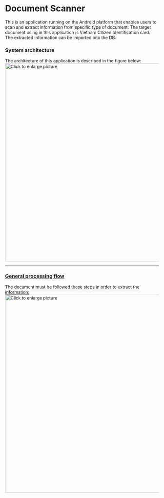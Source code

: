 # Document Scanner

This is an application running on the Android platform that enables users to scan and extract information from specific type of document. The target document using in this application is Vietnam Citizen Identification card. The extracted information can be imported into the DB.

### System architecture

The architecture of this application is described in the figure below:
<a href="https://drive.google.com/uc?export=view&id=1SRXPUwPOQujK8zeQtftqah4OYAG_vAmq"><img src="https://drive.google.com/uc?export=view&id=1SRXPUwPOQujK8zeQtftqah4OYAG_vAmq" style="width: 650px; max-width: 100%; height: auto" title="Click to enlarge picture" />
  
---
  
### General processing flow
  The document must be followed these steps in order to extract the information:
  <a href="https://drive.google.com/uc?export=view&id=1f_OMTgDBz2Xf9TRmxq9-1nsvQ0lt-ear"><img src="https://drive.google.com/uc?export=view&id=1f_OMTgDBz2Xf9TRmxq9-1nsvQ0lt-ear" style="width: 650px; max-width: 100%; height: auto" title="Click to enlarge picture" />
  
